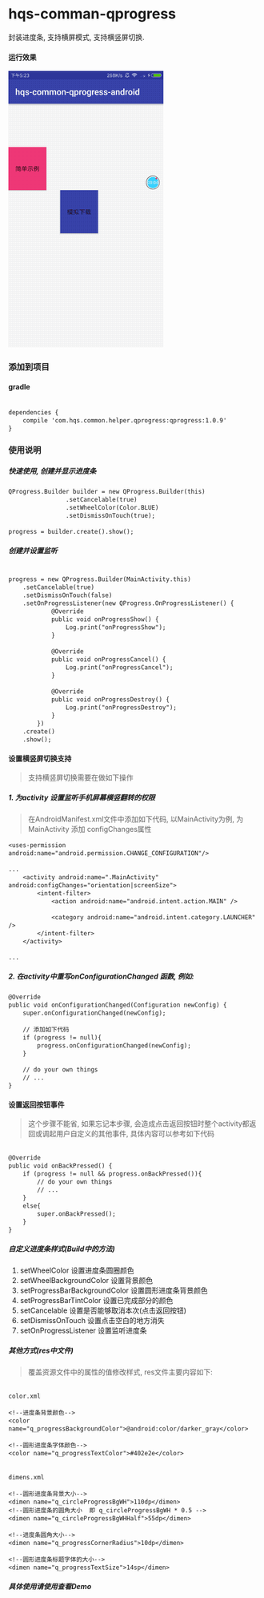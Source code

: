 # hqs-comman-qprogress
封装进度条, 支持横屏模式, 支持横竖屏切换.

#### 运行效果
![运行效果图](https://github.com/hqs5678/hqs-comman-qprogress-android/blob/master/2017-07-11%2017_26_07.gif)



### 添加到项目

#### gradle

```

dependencies {
    compile 'com.hqs.common.helper.qprogress:qprogress:1.0.9'
}

```

### 使用说明

##### 快速使用, 创建并显示进度条
```
QProgress.Builder builder = new QProgress.Builder(this)
                .setCancelable(true)
                .setWheelColor(Color.BLUE)
                .setDismissOnTouch(true);

progress = builder.create().show();

```

##### 创建并设置监听

```

progress = new QProgress.Builder(MainActivity.this)
    .setCancelable(true)
    .setDismissOnTouch(false)
    .setOnProgressListener(new QProgress.OnProgressListener() {
            @Override
            public void onProgressShow() {
                Log.print("onProgressShow");
            }

            @Override
            public void onProgressCancel() {
                Log.print("onProgressCancel");
            }

            @Override
            public void onProgressDestroy() {
                Log.print("onProgressDestroy");
            }
        })
    .create()
    .show();

```


#### 设置横竖屏切换支持
> 支持横竖屏切换需要在做如下操作
##### 1. 为activity 设置监听手机屏幕横竖翻转的权限
> 在AndroidManifest.xml文件中添加如下代码, 以MainActivity为例, 为MainActivity 添加 configChanges属性


```
<uses-permission android:name="android.permission.CHANGE_CONFIGURATION"/>

...
    <activity android:name=".MainActivity" android:configChanges="orientation|screenSize">
        <intent-filter>
            <action android:name="android.intent.action.MAIN" />

            <category android:name="android.intent.category.LAUNCHER" />
        </intent-filter>
    </activity>

...

```
##### 2. 在activity中重写onConfigurationChanged 函数, 例如:
```
@Override
public void onConfigurationChanged(Configuration newConfig) {
    super.onConfigurationChanged(newConfig);

    // 添加如下代码
    if (progress != null){
        progress.onConfigurationChanged(newConfig);
    }

    // do your own things
    // ...
}
```

#### 设置返回按钮事件
> 这个步骤不能省, 如果忘记本步骤, 会造成点击返回按钮时整个activity都返回或调起用户自定义的其他事件, 具体内容可以参考如下代码

```

@Override
public void onBackPressed() {
    if (progress != null && progress.onBackPressed()){
        // do your own things
        // ...
    }
    else{
        super.onBackPressed();
    }
}

```


##### 自定义进度条样式(Build中的方法)

1. setWheelColor  设置进度条圆圈颜色
1. setWheelBackgroundColor 设置背景颜色
1. setProgressBarBackgroundColor  设置圆形进度条背景颜色
1. setProgressBarTintColor 设置已完成部分的颜色
1. setCancelable  设置是否能够取消本次(点击返回按钮)
1. setDismissOnTouch  设置点击空白的地方消失
1. setOnProgressListener  设置监听进度条

##### 其他方式(res中文件)
> 覆盖资源文件中的属性的值修改样式, res文件主要内容如下:

```

color.xml

<!--进度条背景颜色-->
<color name="q_progressBackgroundColor">@android:color/darker_gray</color>

<!--圆形进度条字体颜色-->
<color name="q_progressTextColor">#402e2e</color>


dimens.xml

<!--圆形进度条背景大小-->
<dimen name="q_circleProgressBgWH">110dp</dimen>
<!--圆形进度条的圆角大小  即 q_circleProgressBgWH * 0.5 -->
<dimen name="q_circleProgressBgWHHalf">55dp</dimen>

<!--进度条圆角大小-->
<dimen name="q_progressCornerRadius">10dp</dimen>

<!--圆形进度条标题字体的大小-->
<dimen name="q_progressTextSize">14sp</dimen>

```

##### 具体使用请使用查看Demo
